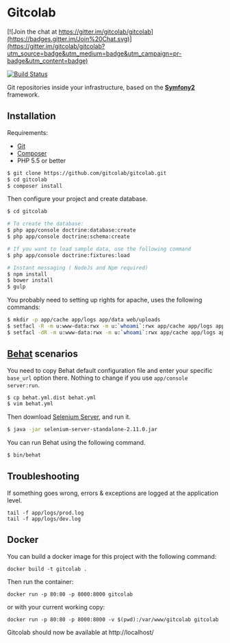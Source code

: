 Gitcolab
========

[![Join the chat at https://gitter.im/gitcolab/gitcolab](https://badges.gitter.im/Join%20Chat.svg)](https://gitter.im/gitcolab/gitcolab?utm_source=badge&utm_medium=badge&utm_campaign=pr-badge&utm_content=badge)

[![Build Status](https://travis-ci.org/gitcolab/gitcolab.svg?branch=master)](https://travis-ci.org/gitcolab/gitcolab)

Git repositories inside your infrastructure, based on the [**Symfony2**](http://symfony.com) framework.

Installation
------------

Requirements:

* [Git](http://git-scm.com/)
* [Composer](http://getcomposer.org)
* PHP 5.5 or better

``` bash
$ git clone https://github.com/gitcolab/gitcolab.git
$ cd gitcolab
$ composer install
```

Then configure your project and create database.

``` bash
$ cd gitcolab

# To create the database:
$ php app/console doctrine:database:create
$ php app/console doctrine:schema:create

# If you want to load sample data, use the following command
$ php app/console doctrine:fixtures:load

# Instant messaging ( NodeJs and Npm required)
$ npm install
$ bower install
$ gulp

```

You probably need to setting up rights for apache, uses the following commands:

```bash
$ mkdir -p app/cache app/logs app/data web/uploads
$ setfacl -R -m u:www-data:rwx -m u:`whoami`:rwx app/cache app/logs app/data web/uploads
$ setfacl -dR -m u:www-data:rwx -m u:`whoami`:rwx app/cache app/logs app/data web/uploads
```

[Behat](http://behat.org) scenarios
-----------------------------------

You need to copy Behat default configuration file and enter your specific ``base_url``
option there. Nothing to change if you use `app/console server:run`.

```bash
$ cp behat.yml.dist behat.yml
$ vim behat.yml
```

Then download [Selenium Server](http://seleniumhq.org/download/), and run it.

```bash
$ java -jar selenium-server-standalone-2.11.0.jar
```

You can run Behat using the following command.

``` bash
$ bin/behat
```

Troubleshooting
---------------

If something goes wrong, errors & exceptions are logged at the application level.

````
tail -f app/logs/prod.log
tail -f app/logs/dev.log
````

Docker
------

You can build a docker image for this project with the following command:

```
docker build -t gitcolab .
```

Then run the container:

```
docker run -p 80:80 -p 8000:8000 gitcolab
```

or with your current working copy:

```
docker run -p 80:80 -p 8000:8000 -v $(pwd):/var/www/gitcolab gitcolab
```

Gitcolab should now be available at http://localhost/
